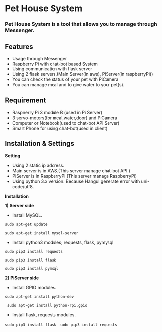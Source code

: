 # Pet House System
### Pet House System is a tool that allows you to manage through Messenger.

## **Features**
 - Usage through Messenger
 - Raspberry Pi with chat-bot based System
 - Using communication with flask server
 - Using 2 flask servers.(Main Server(in aws), PiServer(in raspberryPi))
 - You can check the status of your pet with PiCamera
 - You can manage meal and to give water to your pet(s).
 
## **Requirement**
 - Raspnerry Pi 3 module B (used in Pi Server)
 - 3 servo-motors(for meal,water,door) and PiCamera
 - Computer or Notebook(used to chat-bot API Server)
 - Smart Phone for using chat-bot(used in client)

## **Installation & Settings**

 **Setting**
 - Using 2 static ip address.
 - Main server is in AWS.(This server manage chat-bot API.)
 - PiServer is in RaspberryPi (This server manage RaspberryPi)
 - Using python 3.x version. Because Hangul generate error with uni-code/utf8.
 
 **Installation**
 
 **1) Server side**
  - Install MySQL.
  
  `sudo apt-get update`
  
  `sudo apt-get install mysql-server`
  
  - Install python3 modules; requests, flask, pymysql 
  
  `sudo pip3 install requests`
  
   `sudo pip3 install flask`
   
   `sudo pip3 install pymsql`
   
 **2) PiServer side**
  - Install GPIO modules.
  
  `sudo apt-get install python-dev`
  
  ` sudo apt-get install python-rpi.gpio`
   
  - Install flask, requests modules.
  
  `sudo pip3 install flask`
  ` sudo pip3 install requests`
